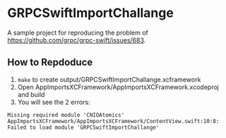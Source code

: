 # GRPCSwiftImportChallange

A sample project for reproducing the problem of https://github.com/grpc/grpc-swift/issues/683.

## How to Repdoduce
1. `make` to create output/GRPCSwiftImportChallange.xcframework
1. Open AppImportsXCFramework/AppImportsXCFramework.xcodeproj and build
1. You will see the 2 errors:
```
Missing required module 'CNIOAtomics'
AppImportsXCFramework/AppImportsXCFramework/ContentView.swift:10:8: Failed to load module 'GRPCSwiftImportChallange'
```
